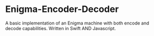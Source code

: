 # Enigma-Encoder-Decoder
A basic implementation of an Enigma machine with both encode and decode capabilities. Written in Swift AND Javascript.
